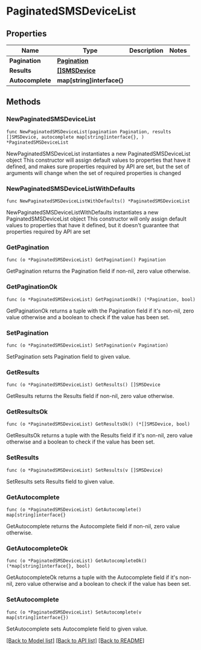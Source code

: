 # PaginatedSMSDeviceList

## Properties

Name | Type | Description | Notes
------------ | ------------- | ------------- | -------------
**Pagination** | [**Pagination**](Pagination.md) |  | 
**Results** | [**[]SMSDevice**](SMSDevice.md) |  | 
**Autocomplete** | **map[string]interface{}** |  | 

## Methods

### NewPaginatedSMSDeviceList

`func NewPaginatedSMSDeviceList(pagination Pagination, results []SMSDevice, autocomplete map[string]interface{}, ) *PaginatedSMSDeviceList`

NewPaginatedSMSDeviceList instantiates a new PaginatedSMSDeviceList object
This constructor will assign default values to properties that have it defined,
and makes sure properties required by API are set, but the set of arguments
will change when the set of required properties is changed

### NewPaginatedSMSDeviceListWithDefaults

`func NewPaginatedSMSDeviceListWithDefaults() *PaginatedSMSDeviceList`

NewPaginatedSMSDeviceListWithDefaults instantiates a new PaginatedSMSDeviceList object
This constructor will only assign default values to properties that have it defined,
but it doesn't guarantee that properties required by API are set

### GetPagination

`func (o *PaginatedSMSDeviceList) GetPagination() Pagination`

GetPagination returns the Pagination field if non-nil, zero value otherwise.

### GetPaginationOk

`func (o *PaginatedSMSDeviceList) GetPaginationOk() (*Pagination, bool)`

GetPaginationOk returns a tuple with the Pagination field if it's non-nil, zero value otherwise
and a boolean to check if the value has been set.

### SetPagination

`func (o *PaginatedSMSDeviceList) SetPagination(v Pagination)`

SetPagination sets Pagination field to given value.


### GetResults

`func (o *PaginatedSMSDeviceList) GetResults() []SMSDevice`

GetResults returns the Results field if non-nil, zero value otherwise.

### GetResultsOk

`func (o *PaginatedSMSDeviceList) GetResultsOk() (*[]SMSDevice, bool)`

GetResultsOk returns a tuple with the Results field if it's non-nil, zero value otherwise
and a boolean to check if the value has been set.

### SetResults

`func (o *PaginatedSMSDeviceList) SetResults(v []SMSDevice)`

SetResults sets Results field to given value.


### GetAutocomplete

`func (o *PaginatedSMSDeviceList) GetAutocomplete() map[string]interface{}`

GetAutocomplete returns the Autocomplete field if non-nil, zero value otherwise.

### GetAutocompleteOk

`func (o *PaginatedSMSDeviceList) GetAutocompleteOk() (*map[string]interface{}, bool)`

GetAutocompleteOk returns a tuple with the Autocomplete field if it's non-nil, zero value otherwise
and a boolean to check if the value has been set.

### SetAutocomplete

`func (o *PaginatedSMSDeviceList) SetAutocomplete(v map[string]interface{})`

SetAutocomplete sets Autocomplete field to given value.



[[Back to Model list]](../README.md#documentation-for-models) [[Back to API list]](../README.md#documentation-for-api-endpoints) [[Back to README]](../README.md)


